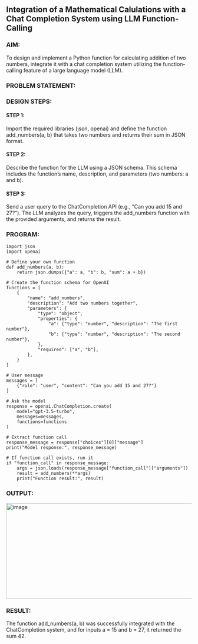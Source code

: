 ## Integration of a Mathematical Calulations with a Chat Completion System using LLM Function-Calling

### AIM:
To design and implement a Python function for calculating addition of two numbers, integrate it with a chat completion system utilizing the function-calling feature of a large language model (LLM).

### PROBLEM STATEMENT:

### DESIGN STEPS:

#### STEP 1:
Import the required libraries (json, openai) and define the function add_numbers(a, b) that takes two numbers and returns their sum in JSON format.

#### STEP 2:
Describe the function for the LLM using a JSON schema. This schema includes the function’s name, description, and parameters (two numbers: a and b).

#### STEP 3:
Send a user query to the ChatCompletion API (e.g., “Can you add 15 and 27?”). The LLM analyzes the query, triggers the add_numbers function with the provided arguments, and returns the result.

### PROGRAM:

```
import json
import openai

# Define your own function
def add_numbers(a, b):
    return json.dumps({"a": a, "b": b, "sum": a + b})

# Create the function schema for OpenAI
functions = [
    {
        "name": "add_numbers",
        "description": "Add two numbers together",
        "parameters": {
            "type": "object",
            "properties": {
                "a": {"type": "number", "description": "The first number"},
                "b": {"type": "number", "description": "The second number"},
            },
            "required": ["a", "b"],
        },
    }
]

# User message
messages = [
    {"role": "user", "content": "Can you add 15 and 27?"}
]

# Ask the model
response = openai.ChatCompletion.create(
    model="gpt-3.5-turbo",
    messages=messages,
    functions=functions
)

# Extract function call
response_message = response["choices"][0]["message"]
print("Model response:", response_message)

# If function call exists, run it
if "function_call" in response_message:
    args = json.loads(response_message["function_call"]["arguments"])
    result = add_numbers(**args)
    print("Function result:", result)

```

### OUTPUT:

<img width="525" height="259" alt="image" src="https://github.com/user-attachments/assets/b485c49b-55ab-495f-8de1-6e1dedaab0cc" />


### RESULT:  

The function add_numbers(a, b) was successfully integrated with the ChatCompletion system, and for inputs a = 15 and b = 27, it returned the sum 42.
